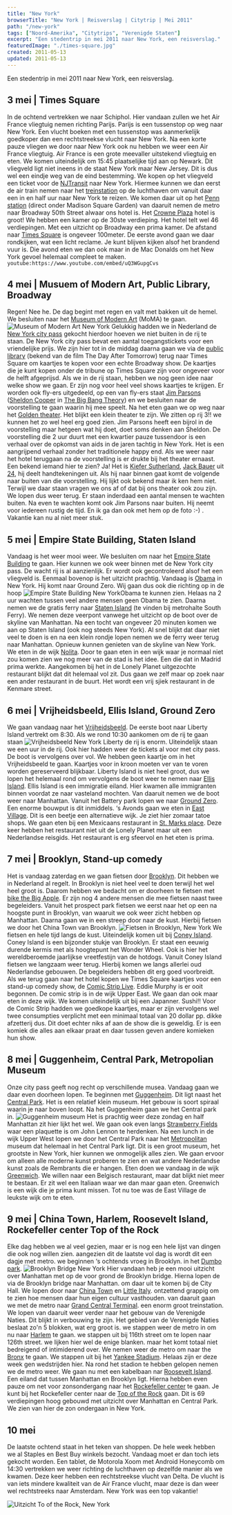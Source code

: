 ```yaml
---
title: "New York"
browserTitle: "New York | Reisverslag | Citytrip | Mei 2011"
path: "/new-york"
tags: ["Noord-Amerika", "Citytrips", "Verenigde Staten"]
excerpt: "Een stedentrip in mei 2011 naar New York, een reisverslag."
featuredImage: "./times-square.jpg"
created: 2011-05-13
updated: 2011-05-13
---
```


Een stedentrip in mei 2011 naar New York, een reisverslag.

## 3 mei | Times Square

In de ochtend vertrekken we naar Schiphol. Hier vandaan zullen we het Air France vliegtuig nemen richting Parijs. Parijs is een tussenstop op weg naar New York. Een vlucht boeken met een tussenstop was aanmerkelijk goedkoper dan een rechtstreekse vlucht naar New York. Na een korte pauze vliegen we door naar New York ook nu hebben we weer een Air France vliegtuig. Air France is een grote meevaller uitstekend vliegtuig en eten. We komen uiteindelijk om 15:45 plaatselijke tijd aan op Newark. Dit vliegveld ligt niet ineens in de staat New York maar New Jersey. Dit is dus wel een eindje weg van de eind bestemming. We kopen op het vliegveld een ticket voor de [NJTransit](https://en.wikipedia.org/wiki/New_Jersey_Transit "NJTransit") naar New York. Hiermee kunnen we dan eerst de air train nemen naar het [treinstation](https://en.wikipedia.org/wiki/Newark_Liberty_International_Airport_(NJT_station)) op de luchthaven om vanuit daar een in en half uur naar New York te reizen. We komen daar uit op het [Penn station](https://en.wikipedia.org/wiki/Pennsylvania_Station_(New_York_City)) (direct onder Madison Square Garden) van daaruit nemen de metro naar Broadway 50th Street alwaar ons hotel is. Het [Crowne Plaza](https://en.wikipedia.org/wiki/Crowne_Plaza_Hotel,_Times_Square) hotel is groot! We hebben een kamer op de 30ste verdieping. Het hotel telt wel 46 verdiepingen. Met een uitzicht op Broadway een prima kamer. De afstand naar [Times Square](https://en.wikipedia.org/wiki/Times_Square) is ongeveer 100meter. De eerste avond gaan we daar rondkijken, wat een licht reclame. Je kunt blijven kijken alsof het brandend vuur is. Die avond eten we dan ook maar in de Mac Donalds om het New York gevoel helemaal compleet te maken. `youtube:https://www.youtube.com/embed/uQ3WGupgCvs`

## 4 mei | Musuem of Modern Art, Public Library, Broadway

Regen! Nee he. De dag begint met regen en valt met bakken uit de hemel. We besluiten naar het [Museum of Modern Art](https://en.wikipedia.org/wiki/MoMA) (MoMA) te gaan. ![Museum of Modern Art New York](./moma-marilyn-monroe.jpg) Gelukkig hadden we in Nederland de [New York city pass](http://www.citypass.com/new-york) gekocht hierdoor hoeven we niet buiten in de rij te staan. De New York city pass bevat een aantal toegangstickets voor een vriendelijke prijs. We zijn hier tot in de middag daarna gaan we via de [public library](https://en.wikipedia.org/wiki/New_York_Public_Library) (bekend van de film The Day After Tomorrow) terug naar Times Square om kaartjes te kopen voor een echte Broadway show. De kaartjes die je kunt kopen onder de tribune op Times Square zijn voor ongeveer voor de helft afgeprijsd. Als we in de rij staan, hebben we nog geen idee naar welke show we gaan. Er zijn nog voor heel veel shows kaartjes te krijgen. Er worden ook fly-ers uitgedeeld, op een van fly-ers staat [Jim Parsons](https://en.wikipedia.org/wiki/Jim_Parsons) ([Sheldon Cooper](https://en.wikipedia.org/wiki/Sheldon_Cooper) in [The Big Bang Theory](https://en.wikipedia.org/wiki/The_Big_Bang_Theory)) en we besluiten naar de voorstelling te gaan waarin hij mee speelt. Na het eten gaan we op weg naar het [Golden theater](https://en.wikipedia.org/wiki/John_Golden_Theatre). Het blijkt een klein theater te zijn. We zitten op rij 3!! we kunnen het zo wel heel erg goed zien. Jim Parsons heeft een bijrol in de voorstelling maar hetgeen wat hij doet, doet soms denken aan Sheldon. De voorstelling die 2 uur duurt met een kwartier pauze tussendoor is een verhaal over de opkomst van aids in de jaren tachtig in New York. Het is een aangrijpend verhaal zonder het traditionele happy end. Als we weer naar het hotel teruggaan na de voorstelling is er drukte bij het theater ernaast. Een bekend iemand hier te zien? Ja! Het is [Kiefer Sutherland](https://en.wikipedia.org/wiki/Kiefer_Sutherland), [Jack Bauer](https://en.wikipedia.org/wiki/Jack_bauer) uit [24](https://en.wikipedia.org/wiki/24_(TV_series)), hij deelt handtekeningen uit. Als hij naar binnen gaat komt de volgende naar buiten van die voorstelling. Hij lijkt ook bekend maar ik ken hem niet. Terwijl we daar staan vragen we ons af of dat bij ons theater ook zou zijn. We lopen dus weer terug. Er staan inderdaad een aantal mensen te wachten buiten. Na even te wachten komt ook Jim Parsons naar buiten. Hij neemt voor iedereen rustig de tijd. En ik ga dan ook met hem op de foto :-) . Vakantie kan nu al niet meer stuk.

## 5 mei | Empire State Building, Staten Island

Vandaag is het weer mooi weer. We besluiten om naar het [Empire State Building](https://en.wikipedia.org/wiki/Empire_State_Building) te gaan. Hier kunnen we ook weer binnen met de New York city pass. De wacht rij is al aanzienlijk. Er wordt ook gecontroleerd alsof het een vliegveld is. Eenmaal bovenop is het uitzicht prachtig. Vandaag is [Obama](https://en.wikipedia.org/wiki/Obama) in New York. Hij komt naar Ground Zero. Wij gaan dus ook die richting op in de hoop ![Empire State Building New York](./empire-state-building.jpg)Obama te kunnen zien. Helaas na 2 uur wachten tussen veel andere mensen geen Obama te zien. Daarna nemen we de gratis ferry naar [Staten Island](https://en.wikipedia.org/wiki/Staten_island) (te vinden bij metrohalte South Ferry). We nemen deze veerpont vanwege het uitzicht op de boot over de skyline van Manhattan. Na een tocht van ongeveer 20 minuten komen we aan op Staten Island (ook nog steeds New York). Al snel blijkt dat daar niet veel te doen is en na een klein rondje lopen nemen we de ferry weer terug naar Manhattan. Opnieuw kunnen genieten van de skyline van New York. We eten in de wijk [Nolita](https://en.wikipedia.org/wiki/Nolita). Door te gaan eten in een wijk waar je normaal niet zou komen zien we nog meer van de stad is het idee. Een die dat in Madrid prima werkte. Aangekomen bij het in de Lonely Planet uitgezochte restaurant blijkt dat dit helemaal vol zit. Dus gaan we zelf maar op zoek naar een ander restaurant in de buurt. Het wordt een vrij sjiek restaurant in de Kenmare street.

## 6 mei | Vrijheidsbeeld, Ellis Island, Ground Zero

We gaan vandaag naar het [Vrijheidsbeeld](https://en.wikipedia.org/wiki/Statue_of_Liberty). De eerste boot naar Liberty Island vertrekt om 8:30. Als we rond 10:30 aankomen om de rij te gaan staan ![Vrijheidsbeeld New York](./vrijheidsbeeld.jpg) Liberty de rij is enorm. Uiteindelijk staan we een uur in de rij. Ook hier hadden weer de tickets al voor met city pass. De boot is vervolgens over vol. We hebben geen kaartje om in het Vrijheidsbeeld te gaan. Kaartjes voor in kroon moeten ver van te voren worden gereserveerd blijkbaar. Liberty Island is niet heel groot, dus we lopen het helemaal rond om vervolgens de boot weer te nemen naar [Ellis Island](https://en.wikipedia.org/wiki/Ellis_Island). Ellis Island is een immigratie eiland. Hier kwamen alle immigranten binnen voordat ze naar vasteland mochten. Van daaruit nemen we de boot weer naar Manhattan. Vanuit het Battery park lopen we naar [Ground Zero](https://en.wikipedia.org/wiki/World_Trade_Center_site). Een enorme bouwput is dit inmiddels. ‘s Avonds gaan we eten in [East Village](https://en.wikipedia.org/wiki/East_Village,_Manhattan). Dit is een beetje een alternatieve wijk. Je ziet hier zomaar tatoe shops. We gaan eten bij een Mexicaans restaurant in [St. Marks place](https://en.wikipedia.org/wiki/St._Marks_Place_(Manhattan)). Deze keer hebben het restaurant niet uit de Lonely Planet maar uit een Nederlandse reisgids. Het restaurant is erg sfeervol en het eten is prima.

## 7 mei | Brooklyn, Stand-up comedy

Het is vandaag zaterdag en we gaan fietsen door [Brooklyn](https://en.wikipedia.org/wiki/Brooklyn). Dit hebben we in Nederland al regelt. In Brooklyn is niet heel veel te doen terwijl het wel heel groot is. Daarom hebben we bedacht om er doorheen te fietsen met [bike the Big Apple](http://bikethebigapple.com/). Er zijn nog 4 andere mensen die mee fietsen naast twee begeleiders. Vanuit het prospect park fietsen we eerst naar het op een na hoogste punt in Brooklyn, van waaruit we ook weer zicht hebben op Manhattan. Daarna gaan we in een streep door naar de kust. Hierbij fietsen we door het China Town van Brooklyn. ![Fietsen in Brooklyn, New York](./fietsen-in-brooklyn.jpg) We fietsen en hele tijd langs de kust. Uiteindelijk komen uit bij [Coney Island](https://en.wikipedia.org/wiki/Coney_island). Coney Island is een bijzonder stukje van Brooklyn. Er staat een eeuwig durende kermis met als hoogtepunt het Wonder Wheel. Ook is hier het wereldberoemde jaarlijkse vreetfestijn van de hotdogs. Vanuit Coney Island fietsen we langzaam weer terug. Hierbij komen we langs allerlei oud Nederlandse gebouwen. De begeleiders hebben dit erg goed voorbreidt. Als we terug gaan naar het hotel kopen we Times Square kaartjes voor een stand-up comedy show, de [Comic Strip Live](https://en.wikipedia.org/wiki/Comic_Strip_Live). Eddie Murphy is er ooit begonnen. De comic strip is in de wijk Upper East. We gaan dan ook maar eten in deze wijk. We komen uiteindelijk uit bij een Japanner. Sushi!! Voor de Comic Strip hadden we goedkope kaartjes, maar er zijn vervolgens wel twee consumpties verplicht met een minimaal totaal van 20 dollar pp. dikke afzetterij dus. Dit doet echter niks af aan de show die is geweldig. Er is een komiek die alles aan elkaar praat en daar tussen geven andere komieken hun show.

## 8 mei | Guggenheim, Central Park, Metropolian Museum

Onze city pass geeft nog recht op verschillende musea. Vandaag gaan we daar even doorheen lopen. Te beginnen met [Guggenheim](https://en.wikipedia.org/wiki/Solomon_R._Guggenheim_Museum). Dit ligt naast het [Central Park](https://en.wikipedia.org/wiki/Central_park). Het is een relatief klein museum. Het gebouw is soort spiraal waarin je naar boven loopt. Na het Guggenheim gaan we het Central park in. ![Guggenheim museum](./guggenheim.jpg) Het is prachtig weer deze zondag en half Manhattan zit hier lijkt het wel. We gaan ook even langs [Strawberry Fields](https://en.wikipedia.org/wiki/Strawberry_Fields_(memorial)) waar een plaquette is om John Lennon te herdenken. Na een lunch in de wijk Upper West lopen we door het Central Park naar het [Metropolitan](https://en.wikipedia.org/wiki/Metropolitan_Museum_of_Art) museum dat helemaal in het Central Park ligt. Dit is een groot museum, het grootste in New York, hier kunnen we onmogelijk alles zien. We gaan ervoor om alleen alle moderne kunst proberen te zien en wat andere Nederlandse kunst zoals de Rembrants die er hangen. Eten doen we vandaag in de wijk [Greenwich](https://en.wikipedia.org/wiki/Greenwich_Village). We willen naar een Belgisch restaurant, maar dat blijkt niet meer te bestaan. Er zit wel een Italiaan waar we dan maar gaan eten. Greenwich is een wijk die je prima kunt missen. Tot nu toe was de East Village de leukste wijk om te eten.

## 9 mei | China Town, Harlem, Roosevelt Island, Rockefeller center Top of the Rock

Elke dag hebben we al veel gezien, maar er is nog een hele lijst van dingen die ook nog willen zien. aangezien dit de laatste vol dag is wordt dit een dagje met metro. we beginnen ‘s ochtends vroeg in Brooklyn. in het [Dumbo park](https://en.wikipedia.org/wiki/Dumbo,_Brooklyn). ![Brooklyn Bridge New York](./brooklyn-bridge.jpg) Hier vandaan heb je een mooi uitzicht over Manhattan met op de voor grond de Brooklyn bridge. Hierna lopen de via de Brooklyn bridge naar Manhattan. om daar uit te komen bij de City Hall. We lopen door naar [China Town](https://en.wikipedia.org/wiki/China_Town,_New_York_City) en [Little Italy](https://en.wikipedia.org/wiki/Little_Italy,_Manhattan). ontzettend grappig om te zien hoe mensen daar hun eigen cultuur vasthouden. van daaruit gaan we met de metro naar [Grand Central Terminal](https://en.wikipedia.org/wiki/Grand_Central_Terminal). een enorm groot treinstation. We lopen van daaruit weer verder naar het gebouw van de Verenigde Naties. Dit blijkt in verbouwing te zijn. Het gebied van de Verenigde Naties beslaat zo'n 5 blokken, wat erg groot is. we stappen weer de metro in om nu naar [Harlem](https://en.wikipedia.org/wiki/Harlem) te gaan. we stappen uit bij 116th street om te lopen naar 126th street. we lijken hier wel de enige blanken. maar het komt totaal niet bedreigend of intimiderend over. We nemen weer de metro om naar the [Bronx](https://en.wikipedia.org/wiki/Bronx) te gaan. We stappen uit bij het [Yankee Stadium](https://en.wikipedia.org/wiki/Yankee_Stadium). Helaas zijn er deze week gen wedstrijden hier. Na rond het stadion te hebben gelopen nemen we de metro weer. We gaan nu met een kabelbaan nar [Roosevelt Island](https://en.wikipedia.org/wiki/Roosevelt_island). Een eiland dat tussen Manhattan en Brooklyn ligt. Hierna hebben even pauze om net voor zonsondergang naar het [Rockefeller center](https://en.wikipedia.org/wiki/Rockefeller_center) te gaan. Je kunt bij het Rockefeller center naar de [Top of the Rock](http://www.topoftherocknyc.com/) gaan. Dit is 69 verdiepingen hoog gebouwd met uitzicht over Manhattan en Central Park. We zien van hier de zon ondergaan in New York.

## 10 mei

De laatste ochtend staat in het teken van shoppen. De hele week hebben we al Staples en Best Buy winkels bezocht. Vandaag moet er dan toch iets gekocht worden. Een tablet, de Motorola Xoom met Android Honeycomb om 14:30 vertrekken we weer richting de luchthaven op dezelfde manier als we kwamen. Deze keer hebben een rechtstreekse vlucht van Delta. De vlucht is van iets mindere kwaliteit van de Air France vlucht, maar deze is dan weer wel rechtstreeks naar Amsterdam. New York was een top vakantie!

![Uitzicht To of the Rock, New York](./top-of-the-rock.jpg)